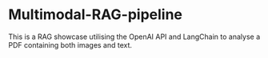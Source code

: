 # Multimodal-RAG-pipeline
This is a RAG showcase utilising the OpenAI API and LangChain to analyse a PDF containing both images and text.
